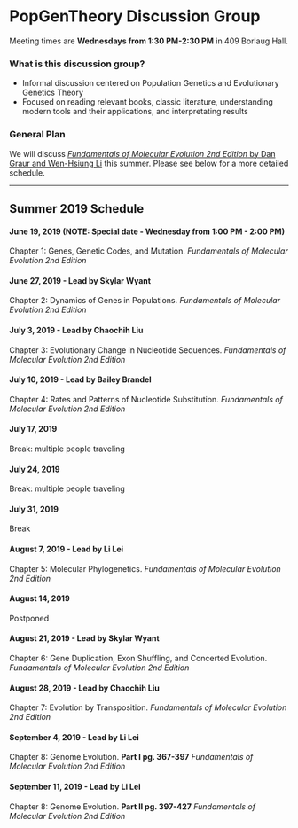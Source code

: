 # PopGenTheory Discussion Group

Meeting times are **Wednesdays from 1:30 PM-2:30 PM** in 409 Borlaug Hall.

### What is this discussion group?
- Informal discussion centered on Population Genetics and Evolutionary Genetics Theory
- Focused on reading relevant books, classic literature, understanding modern tools and their applications, and interpretating results

### General Plan

We will discuss [*Fundamentals of Molecular Evolution 2nd Edition* by Dan Graur and Wen-Hsiung Li](https://www.amazon.com/Fundamentals-Molecular-Evolution-Dan-Graur/dp/0878932666) this summer. Please see below for a more detailed schedule.

---

## Summer 2019 Schedule

#### June 19, 2019 (NOTE: Special date - Wednesday from 1:00 PM - 2:00 PM)
Chapter 1: Genes, Genetic Codes, and Mutation.
*Fundamentals of Molecular Evolution 2nd Edition*

#### June 27, 2019 - Lead by Skylar Wyant
Chapter 2: Dynamics of Genes in Populations.
*Fundamentals of Molecular Evolution 2nd Edition*

#### July 3, 2019 - Lead by Chaochih Liu
Chapter 3: Evolutionary Change in Nucleotide Sequences.
*Fundamentals of Molecular Evolution 2nd Edition*

#### July 10, 2019 - Lead by Bailey Brandel
Chapter 4: Rates and Patterns of Nucleotide Substitution.
*Fundamentals of Molecular Evolution 2nd Edition*

#### July 17, 2019
Break: multiple people traveling

#### July 24, 2019
Break: multiple people traveling

#### July 31, 2019 
Break

#### August 7, 2019 - Lead by Li Lei
Chapter 5: Molecular Phylogenetics.
*Fundamentals of Molecular Evolution 2nd Edition*

#### August 14, 2019
Postponed

#### August 21, 2019 - Lead by Skylar Wyant
Chapter 6: Gene Duplication, Exon Shuffling, and Concerted Evolution.
*Fundamentals of Molecular Evolution 2nd Edition*

#### August 28, 2019 - Lead by Chaochih Liu
Chapter 7: Evolution by Transposition.
*Fundamentals of Molecular Evolution 2nd Edition*

#### September 4, 2019  - Lead by Li Lei
Chapter 8: Genome Evolution. **Part I pg. 367-397**
*Fundamentals of Molecular Evolution 2nd Edition*

#### September 11, 2019 - Lead by Li Lei
Chapter 8: Genome Evolution. **Part II pg. 397-427**
*Fundamentals of Molecular Evolution 2nd Edition*
